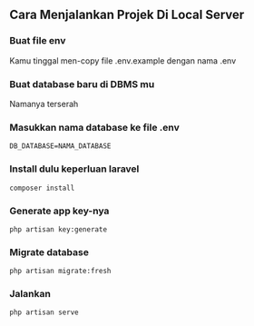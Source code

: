 ## Cara Menjalankan Projek Di Local Server

### Buat file env
Kamu tinggal men-copy file .env.example dengan nama .env

### Buat database baru di DBMS mu
Namanya terserah

### Masukkan nama database ke file .env
```
DB_DATABASE=NAMA_DATABASE
```

### Install dulu keperluan laravel
```
composer install
```

### Generate app key-nya
```
php artisan key:generate
```

### Migrate database
```
php artisan migrate:fresh
```

### Jalankan
```
php artisan serve
```
